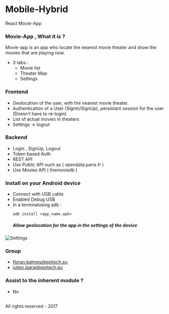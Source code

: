 # Mobile-Hybrid
React Movie-App 


### Movie-App , What it is ? ###

 Movie-app is an app who locate the nearest movie theater and show the movies that are playing now.
 * 3 tabs :
    - Movie list
    - Theater Map
    - Settings
    
### Frontend ###

* Geolocation of the user, with the nearest movie theater.
* Authentication of a User (SignIn/SignUp), persistant session for the user (Doesn't have to re-login) 
* List of actual movies in theaters
* Settings -> logout

### Backend ###

* Login , SignUp, Logout
* Token based Auth
* REST API
* Use Public API such as ( opendata.paris.fr )
* Use Movies API ( themoviedb )

### Install on your Android device ###

* Connect with USB cable 
* Enabled Debug USB
* In a terminalusing adb :
  ```
  adb install <app_name.apk>
  ```
   ##### Allow geolocation for the app in the settings of the device ##### 
 ![Settings](https://i.imgur.com/RtrBsod.jpg)
 

### Group ###

* floran.balmes@epitech.eu
* julien.laaraj@epitech.eu

### Assist to the inherent module ? ###

* No

##
All rights reserved - 2017
